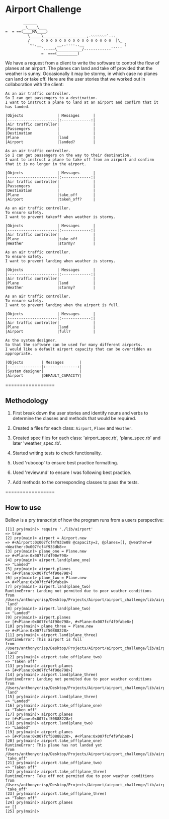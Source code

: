 Airport Challenge
=================

```
        ______
        _\____\___
=  = ==(____MA____)
          \_____\___________________,-~~~~~~~`-.._
          /     o o o o o o o o o o o o o o o o  |\_
          `~-.__       __..----..__                  )
                `---~~\___________/------------`````
                =  ===(_________)

```

We have a request from a client to write the software to control the flow of planes at an airport. The planes can land and take off provided that the weather is sunny. Occasionally it may be stormy, in which case no planes can land or take off.  Here are the user stories that we worked out in collaboration with the client:

```
As an air traffic controller.
So I can get passengers to a destination.
I want to instruct a plane to land at an airport and confirm that it has landed.

|Objects               | Messages      |
|----------------------|:-------------:|
|Air traffic controller|               |
|Passengers            |               |
|Destination           |               |
|Plane                 |land           |
|Airport               |landed?        |

As an air traffic controller.
So I can get passengers on the way to their destination.
I want to instruct a plane to take off from an airport and confirm that it is no longer in the airport.

|Objects               | Messages      |
|----------------------|:-------------:|
|Air traffic controller|               |
|Passengers            |               |
|Destination           |               |
|Plane                 |take_off       |
|Airport               |taken_off?     |

As an air traffic controller.
To ensure safety.
I want to prevent takeoff when weather is stormy.

|Objects               | Messages      |
|----------------------|:-------------:|
|Air traffic controller|               |
|Plane                 |take_off       |
|Weather               |stormy?        |

As an air traffic controller.
To ensure safety.
I want to prevent landing when weather is stormy.

|Objects               | Messages      |
|----------------------|:-------------:|
|Air traffic controller|               |
|Plane                 |land           |
|Weather               |stormy?        |

As an air traffic controller.
To ensure safety.
I want to prevent landing when the airport is full.

|Objects               | Messages      |
|----------------------|:-------------:|
|Air traffic controller|               |
|Plane                 |land           |
|Airport               |full?          |

As the system designer.
So that the software can be used for many different airports.
I would like a default airport capacity that can be overridden as appropriate.

|Objects        | Messages       |
|---------------|:--------------:|
|System designer|                |
|Airport        |DEFAULT_CAPACITY|

```


=================

## Methodology

1. First break down the user stories and identify nouns and verbs to determine the classes and methods that would be required.

2. Created a files for each class: `Airport`, `Plane` and `Weather`.

3. Created spec files for each class: 'airport_spec.rb', 'plane_spec.rb' and later 'weather_spec.rb'.

4. Started writing tests to check functionality.

5. Used 'rubocop' to ensure best practice formatting.

6. Used 'review.md' to ensure I was following best practice.

7. Add methods to the corresponding classes to pass the tests.

=================

## How to use

Bellow is a pry transcript of how the program runs from a users perspective:

```
[[1] pry(main)> require './lib/airport'
=> true
[2] pry(main)> airport = Airport.new
=> #<Airport:0x007fcf4f933e08 @capacity=2, @planes=[], @weather=#<Weather:0x007fcf4f933db8>>
[3] pry(main)> plane_one = Plane.new
=> #<Plane:0x007fcf4f90e798>
[4] pry(main)> airport.land(plane_one)
=> "Landed"
[5] pry(main)> airport.planes
=> [#<Plane:0x007fcf4f90e798>]
[6] pry(main)> plane_two = Plane.new
=> #<Plane:0x007fcf4f9fabe8>
[7] pry(main)> airport.land(plane_two)
RuntimeError: Landing not permited due to poor weather conditions
from /Users/anthonycrisp/Desktop/Projects/Airport/airport_challenge/lib/airport.rb:17:in `land'
[8] pry(main)> airport.land(plane_two)
=> "Landed"
[9] pry(main)> airport.planes
=> [#<Plane:0x007fcf4f90e798>, #<Plane:0x007fcf4f9fabe8>]
[10] pry(main)> plane_three = Plane.new
=> #<Plane:0x007fcf50888228>
[11] pry(main)> airport.land(plane_three)
RuntimeError: This airport is full
from /Users/anthonycrisp/Desktop/Projects/Airport/airport_challenge/lib/airport.rb:19:in `land'
[12] pry(main)> airport.take_off(plane_two)
=> "Taken off"
[13] pry(main)> airport.planes
=> [#<Plane:0x007fcf4f90e798>]
[14] pry(main)> airport.land(plane_three)
RuntimeError: Landing not permited due to poor weather conditions
from /Users/anthonycrisp/Desktop/Projects/Airport/airport_challenge/lib/airport.rb:17:in `land'
[15] pry(main)> airport.land(plane_three)
=> "Landed"
[16] pry(main)> airport.take_off(plane_one)
=> "Taken off"
[17] pry(main)> airport.planes
=> [#<Plane:0x007fcf50888228>]
[18] pry(main)> airport.land(plane_two)
=> "Landed"
[19] pry(main)> airport.planes
=> [#<Plane:0x007fcf50888228>, #<Plane:0x007fcf4f9fabe8>]
[20] pry(main)> airport.take_off(plane_one)
RuntimeError: This plane has not landed yet
from /Users/anthonycrisp/Desktop/Projects/Airport/airport_challenge/lib/airport.rb:26:in `take_off'
[21] pry(main)> airport.take_off(plane_two)
=> "Taken off"
[22] pry(main)> airport.take_off(plane_three)
RuntimeError: Take off not permited due to poor weather conditions
from /Users/anthonycrisp/Desktop/Projects/Airport/airport_challenge/lib/airport.rb:25:in `take_off'
[23] pry(main)> airport.take_off(plane_three)
=> "Taken off"
[24] pry(main)> airport.planes
=> []
[25] pry(main)>

```
